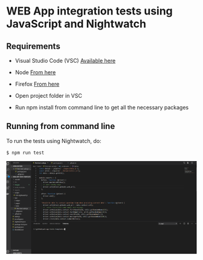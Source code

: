 WEB App integration tests using JavaScript and Nightwatch
=================================================

Requirements
------------

- Visual Studio Code (VSC) [Available here](https://code.visualstudio.com/Download)
- Node [From here](https://nodejs.org/en/)
- Firefox [From here](https://www.mozilla.org/en-US/firefox/new/)

- Open project folder in VSC
- Run npm install from command line to get all the necessary packages

Running from command line
--------------------------

To run the tests using Nightwatch, do:

```sh
$ npm run test
```

![](https://raw.githubusercontent.com/zivile-b/Nightwatch-JavaScript-web-app-tests/master/images/nightwatch-test.gif "")
